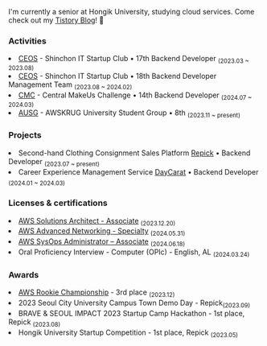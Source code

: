 
I'm currently a senior at Hongik University, studying cloud services. Come check out my <a href="https://popcorn-overflow.tistory.com/">Tistory Blog</a>! 👋

<h3>Activities</h3>
<li><a href="https://github.com/CEOS-Developers">CEOS</a> - Shinchon IT Startup Club • 17th Backend Developer <sub>(2023.03 ~ 2023.08)</sub></li>
<li><a href="https://github.com/CEOS-Developers">CEOS</a> - Shinchon IT Startup Club • 18th Backend Developer Management Team <sub>(2023.08 ~ 2024.02)</sub></li>
<li><a href="https://github.com/Central-MakeUs">CMC</a> - Central MakeUs Challenge • 14th Backend Developer <sub>(2024.07 ~ 2024.03)</sub></li>
<li><a href="https://ausg.me/">AUSG</a> - AWSKRUG University Student Group • 8th <sub>(2023.11 ~ present)</sub></li>

<h3>Projects</h3>
<li>Second-hand Clothing Consignment Sales Platform <a href="https://github.com/Repick-official/repick-server-v2">Repick</a> • Backend Developer <sub>(2023.07 ~ present)</sub></li>
<li>Career Experience Management Service <a href="https://github.com/Central-MakeUs/DayCarat-Server">DayCarat</a> • Backend Developer <sub>(2024.01 ~ 2024.03)</sub></li>

<h3>Licenses & certifications</h3> 
<li><a href="https://www.credly.com/badges/fcdbf795-a718-43c0-be3e-dd1aed7bcdf6/public_url">AWS Solutions Architect - Associate</a> <sub>(2023.12.20)</sub></li>
<li><a href="https://www.credly.com/badges/9f6790c3-5505-4bbf-84d7-3828f34eb8e1/public_url">AWS Advanced Networking - Specialty</a> <sub>(2024.05.31)</sub></li>
<li><a href="https://www.credly.com/badges/100b94ef-3048-4f20-8442-cb1bb6bf80d8/public_url">AWS SysOps Administrator – Associate</a> <sub>(2024.06.18)</sub></li>
<li>Oral Proficiency Interview - Computer (OPIc) - English, AL <sub>(2024.03.24)</sub></li>

<h3>Awards</h3> 
<li><a href="https://popcorn-overflow.tistory.com/27">AWS Rookie Championship</a> - 3rd place <sub>(2023.12)</sub>  
<li>2023 Seoul City University Campus Town Demo Day - Repick<sub>(2023.09)</sub>  
<li>BRAVE & SEOUL IMPACT 2023 Startup Camp Hackathon - 1st place, Repick <sub>(2023.08)</sub>  
<li>Hongik University Startup Competition - 1st place, Repick <sub>(2023.05)</sub>  
